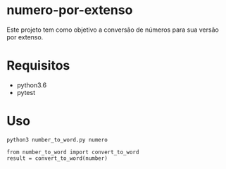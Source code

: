 # numero-por-extenso
Este projeto tem como objetivo a conversão de números para sua versão por extenso.

# Requisitos
- python3.6
- pytest

# Uso
```
python3 number_to_word.py numero
```
```
from number_to_word import convert_to_word
result = convert_to_word(number)
```
